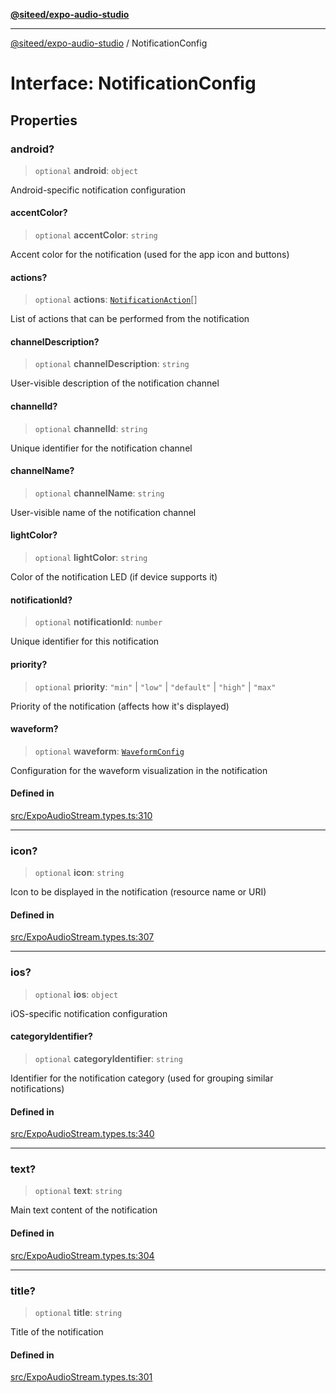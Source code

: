 [**@siteed/expo-audio-studio**](../README.md)

***

[@siteed/expo-audio-studio](../README.md) / NotificationConfig

# Interface: NotificationConfig

## Properties

### android?

> `optional` **android**: `object`

Android-specific notification configuration

#### accentColor?

> `optional` **accentColor**: `string`

Accent color for the notification (used for the app icon and buttons)

#### actions?

> `optional` **actions**: [`NotificationAction`](NotificationAction.md)[]

List of actions that can be performed from the notification

#### channelDescription?

> `optional` **channelDescription**: `string`

User-visible description of the notification channel

#### channelId?

> `optional` **channelId**: `string`

Unique identifier for the notification channel

#### channelName?

> `optional` **channelName**: `string`

User-visible name of the notification channel

#### lightColor?

> `optional` **lightColor**: `string`

Color of the notification LED (if device supports it)

#### notificationId?

> `optional` **notificationId**: `number`

Unique identifier for this notification

#### priority?

> `optional` **priority**: `"min"` \| `"low"` \| `"default"` \| `"high"` \| `"max"`

Priority of the notification (affects how it's displayed)

#### waveform?

> `optional` **waveform**: [`WaveformConfig`](WaveformConfig.md)

Configuration for the waveform visualization in the notification

#### Defined in

[src/ExpoAudioStream.types.ts:310](https://github.com/deeeed/expo-audio-stream/blob/8819363e2f6518db8ec233a7ea17b579527a3ab5/packages/expo-audio-studio/src/ExpoAudioStream.types.ts#L310)

***

### icon?

> `optional` **icon**: `string`

Icon to be displayed in the notification (resource name or URI)

#### Defined in

[src/ExpoAudioStream.types.ts:307](https://github.com/deeeed/expo-audio-stream/blob/8819363e2f6518db8ec233a7ea17b579527a3ab5/packages/expo-audio-studio/src/ExpoAudioStream.types.ts#L307)

***

### ios?

> `optional` **ios**: `object`

iOS-specific notification configuration

#### categoryIdentifier?

> `optional` **categoryIdentifier**: `string`

Identifier for the notification category (used for grouping similar notifications)

#### Defined in

[src/ExpoAudioStream.types.ts:340](https://github.com/deeeed/expo-audio-stream/blob/8819363e2f6518db8ec233a7ea17b579527a3ab5/packages/expo-audio-studio/src/ExpoAudioStream.types.ts#L340)

***

### text?

> `optional` **text**: `string`

Main text content of the notification

#### Defined in

[src/ExpoAudioStream.types.ts:304](https://github.com/deeeed/expo-audio-stream/blob/8819363e2f6518db8ec233a7ea17b579527a3ab5/packages/expo-audio-studio/src/ExpoAudioStream.types.ts#L304)

***

### title?

> `optional` **title**: `string`

Title of the notification

#### Defined in

[src/ExpoAudioStream.types.ts:301](https://github.com/deeeed/expo-audio-stream/blob/8819363e2f6518db8ec233a7ea17b579527a3ab5/packages/expo-audio-studio/src/ExpoAudioStream.types.ts#L301)
